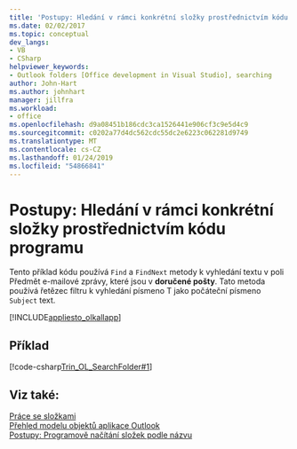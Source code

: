 ```yaml
---
title: 'Postupy: Hledání v rámci konkrétní složky prostřednictvím kódu programu'
ms.date: 02/02/2017
ms.topic: conceptual
dev_langs:
- VB
- CSharp
helpviewer_keywords:
- Outlook folders [Office development in Visual Studio], searching
author: John-Hart
ms.author: johnhart
manager: jillfra
ms.workload:
- office
ms.openlocfilehash: d9a08451b186cdc3ca1526441e906cf3c9e5d4c9
ms.sourcegitcommit: c0202a77d4dc562cdc55dc2e6223c062281d9749
ms.translationtype: MT
ms.contentlocale: cs-CZ
ms.lasthandoff: 01/24/2019
ms.locfileid: "54866841"
---
```

# <a name="how-to-programmatically-search-within-a-specific-folder"></a>Postupy: Hledání v rámci konkrétní složky prostřednictvím kódu programu
  Tento příklad kódu používá `Find` a `FindNext` metody k vyhledání textu v poli Předmět e-mailové zprávy, které jsou v **doručené pošty**. Tato metoda používá řetězec filtru k vyhledání písmeno T jako počáteční písmeno `Subject` text.  
  
 [!INCLUDE[appliesto_olkallapp](../vsto/includes/appliesto-olkallapp-md.md)]  
  
## <a name="example"></a>Příklad  
 [!code-csharp[Trin_OL_SearchFolder#1](../vsto/codesnippet/CSharp/Trin_OL_SearchFolder/thisaddin.cs#1)]  
  
## <a name="see-also"></a>Viz také:  
 [Práce se složkami](../vsto/working-with-folders.md)   
 [Přehled modelu objektů aplikace Outlook](../vsto/outlook-object-model-overview.md)   
 [Postupy: Programově načítání složek podle názvu](../vsto/how-to-programmatically-retrieve-a-folder-by-name.md)  
